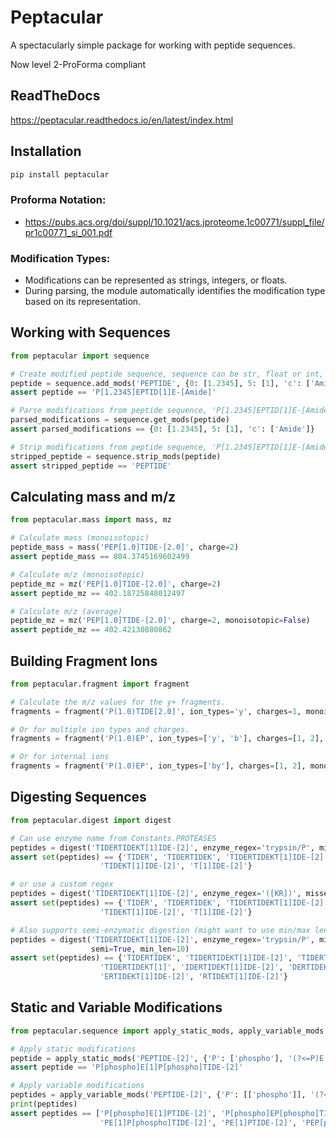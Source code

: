 
# Peptacular

A spectacularly simple package for working with peptide sequences.

Now level 2-ProForma compliant

## ReadTheDocs
https://peptacular.readthedocs.io/en/latest/index.html

## Installation

```bash
pip install peptacular
```

### Proforma Notation:
- https://pubs.acs.org/doi/suppl/10.1021/acs.jproteome.1c00771/suppl_file/pr1c00771_si_001.pdf

### Modification Types:
- Modifications can be represented as strings, integers, or floats.
- During parsing, the module automatically identifies the modification type based on its representation.

## Working with Sequences

```python
from peptacular import sequence

# Create modified peptide sequence, sequence can be str, float or int, 'PEPTIDE' -> 'P(1.2345)EPTID(1)E[Amide]'
peptide = sequence.add_mods('PEPTIDE', {0: [1.2345], 5: [1], 'c': ['Amide']})
assert peptide == 'P[1.2345]EPTID[1]E-[Amide]'

# Parse modifications from peptide sequence, 'P[1.2345]EPTID[1]E-[Amide]' -> {0: [1.2345], 5: [1], 'c': ['Amide']}
parsed_modifications = sequence.get_mods(peptide)
assert parsed_modifications == {0: [1.2345], 5: [1], 'c': ['Amide']}

# Strip modifications from peptide sequence, 'P[1.2345]EPTID[1]E-[Amide]' -> 'PEPTIDE'
stripped_peptide = sequence.strip_mods(peptide)
assert stripped_peptide == 'PEPTIDE'
```

## Calculating mass and m/z

```python
from peptacular.mass import mass, mz

# Calculate mass (monoisotopic)
peptide_mass = mass('PEP[1.0]TIDE-[2.0]', charge=2)
assert peptide_mass == 804.3745169602499

# Calculate m/z (monoisotopic)
peptide_mz = mz('PEP[1.0]TIDE-[2.0]', charge=2)
assert peptide_mz == 402.18725848012497

# Calculate m/z (average)
peptide_mz = mz('PEP[1.0]TIDE-[2.0]', charge=2, monoisotopic=False)
assert peptide_mz == 402.42130880862
```

## Building Fragment Ions

```python
from peptacular.fragment import fragment

# Calculate the m/z values for the y+ fragments.
fragments = fragment('P(1.0)TIDE[2.0]', ion_types='y', charges=1, monoisotopic=True)

# Or for multiple ion types and charges.
fragments = fragment('P(1.0)EP', ion_types=['y', 'b'], charges=[1, 2], monoisotopic=True)

# Or for internal ions
fragments = fragment('P(1.0)EP', ion_types=['by'], charges=[1, 2], monoisotopic=True)
```

## Digesting Sequences
```python
from peptacular.digest import digest

# Can use enzyme name from Constants.PROTEASES
peptides = digest('TIDERTIDEKT[1]IDE-[2]', enzyme_regex='trypsin/P', missed_cleavages=2)
assert set(peptides) == {'TIDER', 'TIDERTIDEK', 'TIDERTIDEKT[1]IDE-[2]', 'TIDEK',
                    'TIDEKT[1]IDE-[2]', 'T[1]IDE-[2]'}

# or use a custom regex
peptides = digest('TIDERTIDEKT[1]IDE-[2]', enzyme_regex='([KR])', missed_cleavages=2)
assert set(peptides) == {'TIDER', 'TIDERTIDEK', 'TIDERTIDEKT[1]IDE-[2]', 'TIDEK',
                    'TIDEKT[1]IDE-[2]', 'T[1]IDE-[2]'}

# Also supports semi-enzymatic digestion (might want to use min/max len to filter)
peptides = digest('TIDERTIDEKT[1]IDE-[2]', enzyme_regex='trypsin/P', missed_cleavages=2,
                  semi=True, min_len=10)
assert set(peptides) == {'TIDERTIDEK', 'TIDERTIDEKT[1]IDE-[2]', 'TIDERTIDEKT[1]ID', 'TIDERTIDEKT[1]I',
                    'TIDERTIDEKT[1]', 'IDERTIDEKT[1]IDE-[2]', 'DERTIDEKT[1]IDE-[2]',
                    'ERTIDEKT[1]IDE-[2]', 'RTIDEKT[1]IDE-[2]'}
```

## Static and Variable Modifications

```python
from peptacular.sequence import apply_static_mods, apply_variable_mods

# Apply static modifications
peptide = apply_static_mods('PEPTIDE-[2]', {'P': ['phospho'], '(?<=P)E': [1]})
assert peptide == 'P[phospho]E[1]P[phospho]TIDE-[2]'

# Apply variable modifications
peptides = apply_variable_mods('PEPTIDE-[2]', {'P': [['phospho']], '(?<=P)E': [[1]]}, max_mods=2)
print(peptides)
assert peptides == ['P[phospho]E[1]PTIDE-[2]', 'P[phospho]EP[phospho]TIDE-[2]', 'P[phospho]EPTIDE-[2]',
                    'PE[1]P[phospho]TIDE-[2]', 'PE[1]PTIDE-[2]', 'PEP[phospho]TIDE-[2]', 'PEPTIDE-[2]']
```
